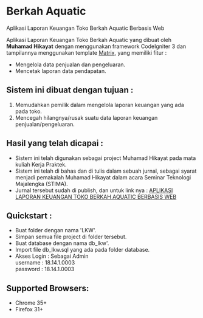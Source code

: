 # Berkah Aquatic
Aplikasi Laporan Keuangan Toko Berkah Aquatic Berbasis Web

Aplikasi Laporan Keuangan Toko Berkah Aquatic yang dibuat oleh <b>Muhamad Hikayat</b> dengan menggunakan framework CodeIgniter 3 dan tampilannya menggunakan template [Matrix](https://matrixadmin.wrappixel.com/), yang memiliki fitur  : <br>
- Mengelola data penjualan dan pengeluaran.
- Mencetak laporan data pendapatan.

## Sistem ini dibuat dengan tujuan : 
1. Memudahkan pemilik dalam mengelola laporan keuangan yang ada pada toko.
2. Mencegah hilangnya/rusak suatu data laporan keuangan penjualan/pengeluaran.

## Hasil yang telah dicapai : 
- Sistem ini telah digunakan sebagai project Muhamad Hikayat pada mata kuliah Kerja Praktek.
- Sistem ini telah di bahas dan di tulis dalam sebuah jurnal, sebagai syarat menjadi pemakalah Muhamad Hikayat dalam acara Seminar Teknologi Majalengka (STIMA).
- Jurnal tersebut sudah di publish, dan untuk link nya :  [APLIKASI LAPORAN KEUANGAN TOKO BERKAH AQUATIC BERBASIS WEB](https://prosiding.unma.ac.id/index.php/stima/article/view/742)

## Quickstart :
- Buat folder dengan nama 'LKW'.
- Simpan semua file project di folder tersebut.
- Buat database dengan nama db_lkw'.
- Import file db_lkw.sql yang ada pada folder database.
- Akses Login : Sebagai Admin <br>
			username : 18.14.1.0003 <br>
			password : 18.14.1.0003 <br>

## Supported Browsers:
- Chrome 35+
- Firefox 31+
